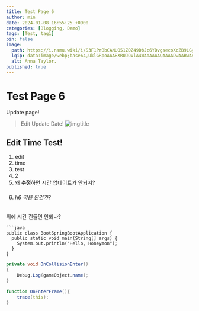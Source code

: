 ```yaml
---
title: Test Page 6
author: min
date: 2024-01-08 16:55:25 +0900
categories: [Blogging, Demo]
tags: [Test, tag1]
pin: false
image:
  path: https://i.namu.wiki/i/S3F1PrBbCANUO51ZOZ49DbJc6YDvgsecoXcZB9LGytqPR2ffc5ofNsPWlxbSbtlLKUEvTtGm3AugS4lwenh6Yg.gif
  lqip: data:image/webp;base64,UklGRpoAAABXRUJQVlA4WAoAAAAQAAAADwAABwAAQUxQSDIAAAARL0AmbZurmr57yyIiqE8oiG0bejIYEQTgqiDA9vqnsUSI6H+oAERp2HZ65qP/VIAWAFZQOCBCAAAA8AEAnQEqEAAIAAVAfCWkAALp8sF8rgRgAP7o9FDvMCkMde9PK7euH5M1m6VWoDXf2FkP3BqV0ZYbO6NA/VFIAAAA
  alt: Anna Taylor.
published: true
---
```




# Test Page 6

Update page!

> Edit Update Date!
![imgtitle](https://chirpy-img.netlify.app/commons/devices-mockup.png)

## Edit Time Test! #

1. edit
2. time
3. test
4. 2
5. 왜 **수정**하면 시간 업데이트가 안되지?
6. ###### h6 적용 된건가?

위에 시간 건들면 안되나?
```
```java
public class BootSpringBootApplication {
  public static void main(String[] args) {
    System.out.println("Hello, Honeymon");
  }
}
```

```c#
private void OnCollisionEnter()
{
	Debug.Log(gameObject.name);
}
```
```actionscript
function OnEnterFrame(){
	trace(this);
}
```
